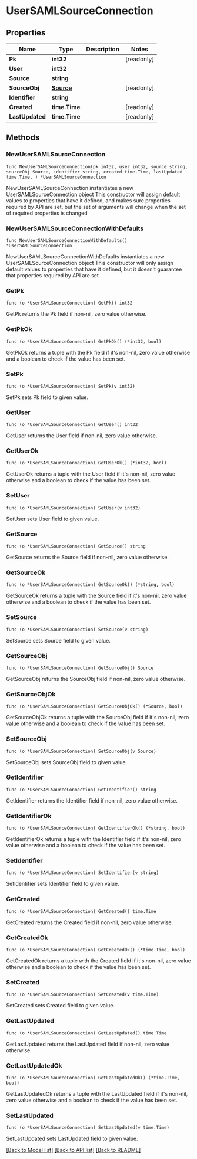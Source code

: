 # UserSAMLSourceConnection

## Properties

Name | Type | Description | Notes
------------ | ------------- | ------------- | -------------
**Pk** | **int32** |  | [readonly] 
**User** | **int32** |  | 
**Source** | **string** |  | 
**SourceObj** | [**Source**](Source.md) |  | [readonly] 
**Identifier** | **string** |  | 
**Created** | **time.Time** |  | [readonly] 
**LastUpdated** | **time.Time** |  | [readonly] 

## Methods

### NewUserSAMLSourceConnection

`func NewUserSAMLSourceConnection(pk int32, user int32, source string, sourceObj Source, identifier string, created time.Time, lastUpdated time.Time, ) *UserSAMLSourceConnection`

NewUserSAMLSourceConnection instantiates a new UserSAMLSourceConnection object
This constructor will assign default values to properties that have it defined,
and makes sure properties required by API are set, but the set of arguments
will change when the set of required properties is changed

### NewUserSAMLSourceConnectionWithDefaults

`func NewUserSAMLSourceConnectionWithDefaults() *UserSAMLSourceConnection`

NewUserSAMLSourceConnectionWithDefaults instantiates a new UserSAMLSourceConnection object
This constructor will only assign default values to properties that have it defined,
but it doesn't guarantee that properties required by API are set

### GetPk

`func (o *UserSAMLSourceConnection) GetPk() int32`

GetPk returns the Pk field if non-nil, zero value otherwise.

### GetPkOk

`func (o *UserSAMLSourceConnection) GetPkOk() (*int32, bool)`

GetPkOk returns a tuple with the Pk field if it's non-nil, zero value otherwise
and a boolean to check if the value has been set.

### SetPk

`func (o *UserSAMLSourceConnection) SetPk(v int32)`

SetPk sets Pk field to given value.


### GetUser

`func (o *UserSAMLSourceConnection) GetUser() int32`

GetUser returns the User field if non-nil, zero value otherwise.

### GetUserOk

`func (o *UserSAMLSourceConnection) GetUserOk() (*int32, bool)`

GetUserOk returns a tuple with the User field if it's non-nil, zero value otherwise
and a boolean to check if the value has been set.

### SetUser

`func (o *UserSAMLSourceConnection) SetUser(v int32)`

SetUser sets User field to given value.


### GetSource

`func (o *UserSAMLSourceConnection) GetSource() string`

GetSource returns the Source field if non-nil, zero value otherwise.

### GetSourceOk

`func (o *UserSAMLSourceConnection) GetSourceOk() (*string, bool)`

GetSourceOk returns a tuple with the Source field if it's non-nil, zero value otherwise
and a boolean to check if the value has been set.

### SetSource

`func (o *UserSAMLSourceConnection) SetSource(v string)`

SetSource sets Source field to given value.


### GetSourceObj

`func (o *UserSAMLSourceConnection) GetSourceObj() Source`

GetSourceObj returns the SourceObj field if non-nil, zero value otherwise.

### GetSourceObjOk

`func (o *UserSAMLSourceConnection) GetSourceObjOk() (*Source, bool)`

GetSourceObjOk returns a tuple with the SourceObj field if it's non-nil, zero value otherwise
and a boolean to check if the value has been set.

### SetSourceObj

`func (o *UserSAMLSourceConnection) SetSourceObj(v Source)`

SetSourceObj sets SourceObj field to given value.


### GetIdentifier

`func (o *UserSAMLSourceConnection) GetIdentifier() string`

GetIdentifier returns the Identifier field if non-nil, zero value otherwise.

### GetIdentifierOk

`func (o *UserSAMLSourceConnection) GetIdentifierOk() (*string, bool)`

GetIdentifierOk returns a tuple with the Identifier field if it's non-nil, zero value otherwise
and a boolean to check if the value has been set.

### SetIdentifier

`func (o *UserSAMLSourceConnection) SetIdentifier(v string)`

SetIdentifier sets Identifier field to given value.


### GetCreated

`func (o *UserSAMLSourceConnection) GetCreated() time.Time`

GetCreated returns the Created field if non-nil, zero value otherwise.

### GetCreatedOk

`func (o *UserSAMLSourceConnection) GetCreatedOk() (*time.Time, bool)`

GetCreatedOk returns a tuple with the Created field if it's non-nil, zero value otherwise
and a boolean to check if the value has been set.

### SetCreated

`func (o *UserSAMLSourceConnection) SetCreated(v time.Time)`

SetCreated sets Created field to given value.


### GetLastUpdated

`func (o *UserSAMLSourceConnection) GetLastUpdated() time.Time`

GetLastUpdated returns the LastUpdated field if non-nil, zero value otherwise.

### GetLastUpdatedOk

`func (o *UserSAMLSourceConnection) GetLastUpdatedOk() (*time.Time, bool)`

GetLastUpdatedOk returns a tuple with the LastUpdated field if it's non-nil, zero value otherwise
and a boolean to check if the value has been set.

### SetLastUpdated

`func (o *UserSAMLSourceConnection) SetLastUpdated(v time.Time)`

SetLastUpdated sets LastUpdated field to given value.



[[Back to Model list]](../README.md#documentation-for-models) [[Back to API list]](../README.md#documentation-for-api-endpoints) [[Back to README]](../README.md)



